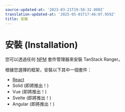 ```yaml
---
source-updated-at: '2023-03-21T19:58:32.000Z'
translation-updated-at: '2025-05-01T17:46:07.959Z'
title: 安裝
---
```

# 安裝 (Installation)

您可以透過任何 [NPM](https://npmjs.com) 套件管理器來安裝 TanStack Ranger。

根據您選擇的框架，安裝以下其中一個套件：

- [React](./adapters/react-ranger)
- Solid (即將推出！)
- Vue (即將推出！)
- Svelte (即將推出！)
- Angular (即將推出！)
